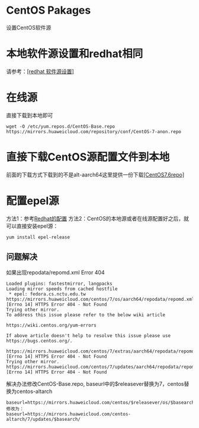 CentOS Pakages
===================
设置CentOS软件源

# 本地软件源设置和redhat相同
请参考：[[redhat 软件源设置]](redhat_package.md)

# 在线源

直接下载到本地即可
```
wget -O /etc/yum.repos.d/CentOS-Base.repo https://mirrors.huaweicloud.com/repository/conf/CentOS-7-anon.repo
```
# 直接下载CentOS源配置文件到本地

前面的下载方式下载到的不是alt-aarch64这里提供一份下载[[CentOS7.6repo]](resources/CentOS7.6repo/CentOS-Base.repo)

# 配置epel源
方法1：参考[Redhat的配置](redhat_package.md)
方法2：CentOS的本地源或者在线源配置好之后，就可以直接安装epel源：
```
yum install epel-release
```

## 问题解决
如果出现repodata/repomd.xml Error 404
```
Loaded plugins: fastestmirror, langpacks
Loading mirror speeds from cached hostfile
 * epel: fedora.cs.nctu.edu.tw
https://mirrors.huaweicloud.com/centos/7/os/aarch64/repodata/repomd.xml: [Errno 14] HTTPS Error 404 - Not Found
Trying other mirror.
To address this issue please refer to the below wiki article

https://wiki.centos.org/yum-errors

If above article doesn't help to resolve this issue please use https://bugs.centos.org/.

https://mirrors.huaweicloud.com/centos/7/extras/aarch64/repodata/repomd.xml: [Errno 14] HTTPS Error 404 - Not Found
Trying other mirror.
https://mirrors.huaweicloud.com/centos/7/updates/aarch64/repodata/repomd.xml: [Errno 14] HTTPS Error 404 - Not Found
```
解决办法修改CentOS-Base.repo, baseurl中的$releasever替换为7，centos替换为centos-altarch
```
baseurl=https://mirrors.huaweicloud.com/centos/$releasever/os/$basearch/
修改为：
baseurl=https://mirrors.huaweicloud.com/centos-altarch/7/updates/$basearch/
```

